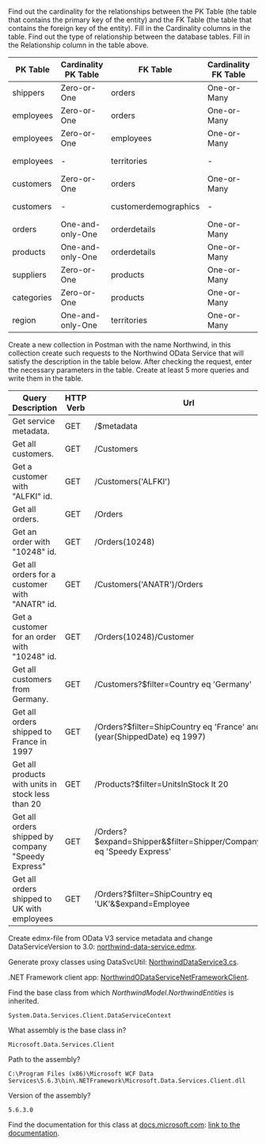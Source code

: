 Find out the cardinality for the relationships between the PK Table (the table that contains the primary key of the entity) and the FK Table (the table that contains the foreign key of the entity). Fill in the Cardinality columns in the table. Find out the type of relationship between the database tables. Fill in the Relationship column in the table above.

| PK Table      | Cardinality PK Table | FK Table             | Cardinality FK Table | Relationship |
| ------------- | -------------------- | -------------------- | -------------------- | ------------ |
| shippers      | Zero-or-One          | orders               |  One-or-Many         | One-to-Many  |
| employees     | Zero-or-One          | orders               |  One-or-Many         | One-to-Many  |
| employees     | Zero-or-One          | employees            |  One-or-Many         | One-to-Many  |
| employees     | -                    | territories          | -                    | Many-to-Many |
| customers     | Zero-or-One          | orders               |  One-or-Many         | One-to-Many  |
| customers     | -                    | customerdemographics | -                    | Many-to-Many |
| orders        | One-and-only-One     | orderdetails         |  One-or-Many         | One-to-Many  |
| products      | One-and-only-One     | orderdetails         |  One-or-Many         | One-to-Many  |
| suppliers     | Zero-or-One          | products             |  One-or-Many         | One-to-Many  |
| categories    | Zero-or-One          | products             |  One-or-Many         | One-to-Many  |
| region        | One-and-only-One     | territories          |  One-or-Many         | One-to-Many  |

Create a new collection in Postman with the name Northwind, in this collection create such requests to the Northwind OData Service that will satisfy the description in the table below. After checking the request, enter the necessary parameters in the table. Create at least 5 more queries and write them in the table.

| Query Description                                             | HTTP Verb | Url                                       |
| --------------------------------------------------------------| --------- | ----------------------------------------- |
| Get service metadata.                                         | GET       | /$metadata                                |
| Get all customers.                                            | GET       | /Customers                                |
| Get a customer with "ALFKI" id.                               | GET       | /Customers('ALFKI')                       |
| Get all orders.                                               | GET       | /Orders                                   |
| Get an order with "10248" id.                                 | GET       | /Orders(10248)                            |
| Get all orders for a customer with "ANATR" id.                | GET       | /Customers('ANATR')/Orders                |
| Get a customer for an order with "10248" id.                  | GET       | /Orders(10248)/Customer                   |
| Get all customers from Germany.                               | GET       | /Customers?$filter=Country eq 'Germany'   |
| Get all orders shipped to France in 1997                      | GET       | /Orders?$filter=ShipCountry eq 'France' and (year(ShippedDate) eq 1997)  |
| Get all products with units in stock less than 20             | GET       | /Products?$filter=UnitsInStock lt 20      |
| Get all orders shipped by company "Speedy Express"            | GET       | /Orders?$expand=Shipper&$filter=Shipper/CompanyName eq 'Speedy Express'   |
| Get all orders shipped to UK with employees                   | GET       | /Orders?$filter=ShipCountry eq 'UK'&$expand=Employee    |

Create edmx-file from OData V3 service metadata and change DataServiceVersion to 3.0: [northwind-data-service.edmx](northwind-data-service.edmx).

Generate proxy classes using DataSvcUtil: [NorthwindDataService3.cs](NorthwindDataService3.cs).

.NET Framework client app: [NorthwindODataServiceNetFrameworkClient](NorthwindODataServiceNetFrameworkClient/NorthwindODataServiceNetFrameworkClient).

Find the base class from which _NorthwindModel.NorthwindEntities_ is inherited.
```
System.Data.Services.Client.DataServiceContext
```
What assembly is the base class in?
```
Microsoft.Data.Services.Client
```
Path to the assembly?
```
C:\Program Files (x86)\Microsoft WCF Data Services\5.6.3\bin\.NETFramework\Microsoft.Data.Services.Client.dll
```
Version of the assembly?
```
5.6.3.0
```
Find the documentation for this class at [docs.microsoft.com](https://docs.microsoft.com/): [link to the documentation](https://docs.microsoft.com/en-us/previous-versions/dotnet/wcf-data-services/cc679618%28v%3dvs.103%29).
